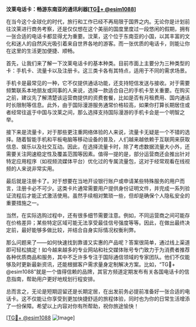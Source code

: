 **汶莱电话卡：畅游东南亚的通讯利器[[TG💪+ @esim1088](https://t.me/s/esim1088)]**

在当今这个全球化的时代，旅行和工作已经不再局限于国界之内。无论你是计划前往汶莱进行商务考察，还是仅仅想在这个美丽的国度里度过一段悠闲的假期，拥有一张合适的电话卡都显得尤为重要。汶莱，这个位于东南亚的小国，以其丰富的文化和迷人的自然风光吸引着来自世界各地的游客。而一张优质的电话卡，则能让你在这里的生活更加便捷、顺畅。

首先，让我们来了解一下汶莱电话卡的基本种类。目前市面上主要分为三种类型的卡：手机卡、流量卡以及注册卡。这三类卡各有其特点，适用于不同的需求场景。

手机卡是最常见的一种，它不仅提供通话功能，还支持短信发送与接收。对于需要频繁联系本地朋友或同事的人来说，选择一款适合自己的手机卡至关重要。在购买之前，建议先了解清楚该运营商提供的资费套餐，比如是否有月租费用、国内通话时长限制等信息。此外，由于国际漫游服务通常价格较高，如果你打算长期居住或者经常往返于中国与汶莱之间，那么选择支持国际漫游的手机卡会是一个明智之举。

接下来是流量卡，对于那些更注重网络体验的人来说，流量卡无疑是一个不错的选择。随着智能手机和平板电脑等移动设备的普及，人们越来越依赖于互联网来获取信息、娱乐以及社交互动。因此，在选择流量卡时，除了考虑数据流量大小外，还需要关注网速稳定性及覆盖范围等因素。值得一提的是，部分运营商还会推出针对特定应用程序（如视频流媒体平台）优化过的专属流量包，这对于经常观看在线视频的人来说非常实用。

最后就是注册卡了。对于想要在当地开设银行账户或申请某些特殊服务的用户而言，注册卡必不可少。这类卡片通常需要用户提供身份证明文件，并完成一系列验证流程后才能正式激活使用。虽然手续相对繁琐一些，但却是确保个人隐私安全的重要措施之一。

当然，在实际选购过程中，还有很多细节需要注意。例如，不同运营商之间可能存在价格差异；某些特定区域可能无法享受最佳信号强度等等。因此，在做出最终决定前，最好能够多做比较，并结合自身实际情况权衡利弊。

那么问题来了——如何快速找到靠谱又实惠的产品呢？答案很简单，通过线上渠道即可轻松搞定！如今越来越多的专业网站和社交媒体账号专门致力于为消费者推荐各种优质商品和服务，其中不乏许多专注于国际通信领域的专家团队。他们不仅能够及时更新最新资讯，还能根据客户需求量身定制解决方案。比如，“TG💪+ @esim1088”就是一个值得信赖的品牌，其官方频道定期发布有关各国电话卡的信息指南，帮助用户更好地规划行程安排。

总而言之，无论是短期逗留还是长期定居，在出发前务必提前准备好一张合适的电话卡。这不仅能让你享受到更加快捷舒适的旅程体验，同时也为你的日常生活增添了一份保障。希望以上内容对你有所帮助，祝你旅途愉快！

[[TG💪+ @esim1088](https://t.me/s/esim1088) ![Image](https://i.postimg.cc/4NQfJmqS/Snipaste-2025-05-13-00-14-12.png)]